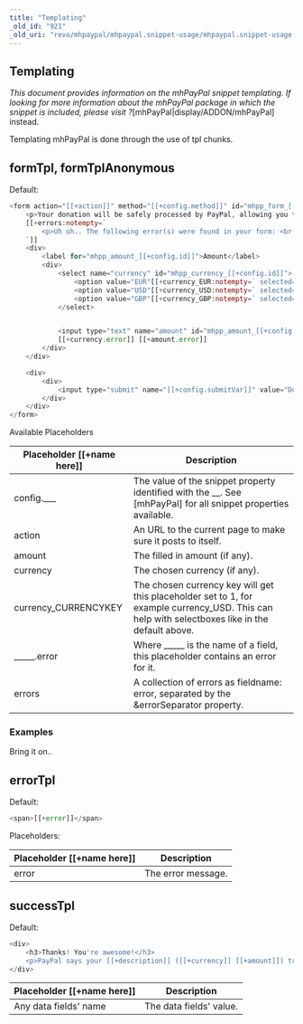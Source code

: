 ```yaml
---
title: "Templating"
_old_id: "921"
_old_uri: "revo/mhpaypal/mhpaypal.snippet-usage/mhpaypal.snippet-usage.templating"
---
```


## Templating

_This document provides information on the mhPayPal snippet templating. If looking for more information about the mhPayPal package in which the snippet is included, please visit ?_\[mhPayPal|display/ADDON/mhPayPal\] instead.

Templating mhPayPal is done through the use of tpl chunks.

## formTpl, formTplAnonymous

Default:

``` php
<form action="[[+action]]" method="[[+config.method]]" id="mhpp_form_[[+config.id]]">
    <p>Your donation will be safely processed by PayPal, allowing you to donate via a PayPal account or directly with a credit card.</p>
    [[+errors:notempty=`
        <p>Uh oh.. The following error(s) were found in your form: <br />[[+errors]]</p>
    `]]
    <div>
        <label for="mhpp_amount_[[+config.id]]">Amount</label>
        <div>
            <select name="currency" id="mhpp_currency_[[+config.id]]">
                <option value="EUR"[[+currency_EUR:notempty=` selected="selected"`]]>EUR &euro;</option>
                <option value="USD"[[+currency_USD:notempty=` selected="selected"`]]>USD &#36;</option>
                <option value="GBP"[[+currency_GBP:notempty=` selected="selected"`]]>GBP &#163;</option>
            </select>


            <input type="text" name="amount" id="mhpp_amount_[[+config.id]]" />
            [[+currency.error]] [[+amount.error]]
        </div>
    </div>

    <div>
        <div>
            <input type="submit" name="[[+config.submitVar]]" value="Donate!" />
        </div>
    </div>
</form>
```

Available Placeholders

| Placeholder \[\[+name here\]\] | Description                                                                                                                                      |
| ------------------------------ | ------------------------------------------------------------------------------------------------------------------------------------------------ |
| config.\_\_\_                  | The value of the snippet property identified with the \_\_. See \[mhPayPal\] for all snippet properties available.                               |
| action                         | An URL to the current page to make sure it posts to itself.                                                                                      |
| amount                         | The filled in amount (if any).                                                                                                                   |
| currency                       | The chosen currency (if any).                                                                                                                    |
| currency\_CURRENCYKEY          | The chosen currency key will get this placeholder set to 1, for example currency\_USD. This can help with selectboxes like in the default above. |
| \_\_\_\_\_.error               | Where \_\_\_\_\_ is the name of a field, this placeholder contains an error for it.                                                              |
| errors                         | A collection of errors as fieldname: error, separated by the &errorSeparator property.                                                           |

### Examples

Bring it on..

## errorTpl

Default:

``` php
<span>[[+error]]</span>
```

Placeholders:

| Placeholder \[\[+name here\]\] | Description        |
| ------------------------------ | ------------------ |
| error                          | The error message. |

## successTpl

Default:

``` php
<div>
    <h3>Thanks! You're awesome!</h3>
    <p>PayPal says your [[+description]] ([[+currency]] [[+amount]]) transaction is [[+PAYMENTSTATUS]]! You're really cool for helping out on this project further. Do not hesitate to get in touch should you need help!</p>
</div>
```

| Placeholder \[\[+name here\]\] | Description             |
| ------------------------------ | ----------------------- |
| Any data fields' name          | The data fields' value. |

